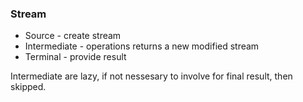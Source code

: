 ### Stream

- Source - create stream
- Intermediate - operations returns a new modified stream
- Terminal - provide result

Intermediate are lazy, if not nessesary to involve for final result, then skipped.
